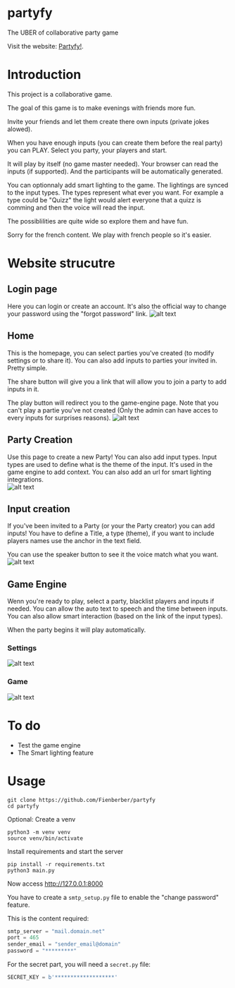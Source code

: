 # partyfy
The UBER of collaborative party game

Visit the website: [Partyfy!](https://partyfy.tfbr.me).

# Introduction
This project is a collaborative game. 

The goal of this game is to make evenings with friends more fun.

Invite your friends and let them create there own inputs (private jokes alowed). 

When you have enough inputs (you can create them before the real party) you can PLAY.
Select you party, your players and start. 

It will play by itself (no game master needed). Your browser can read the inputs (if supported). And the participants will be automatically generated. 

You can optionnaly add smart lighting to the game. The lightings are synced to the input types. The types represent what ever you want.
For example a type could be "Quizz" the light would alert everyone that a quizz is comming and then the voice will read the input. 

The possiblilities are quite wide so explore them and have fun. 


Sorry for the french content. We play with french people so it's easier.



# Website strucutre

## Login page
Here you can login or create an account. It's also the official way to change your password using the "forgot password" link. 
![alt text](pictures/AccountCreation.png)

## Home
This is the homepage, you can select parties you've created (to modify settings or to share it). You can also add inputs to parties your invited in. Pretty simple.

The share button will give you a link that will allow you to join a party to add inputs in it.

The play button will redirect you to the game-engine page. Note that you can't play a partie you've not created (Only the admin can have acces to every inputs for surprises reasons).
![alt text](pictures/HomeScreen.png)


## Party Creation
Use this page to create a new Party! You can also add input types. Input types are used to define what is the theme of the input. It's used in the game engine to add context. You can also add an url for smart lighting integrations.  
![alt text](pictures/PartyCreation.png)

## Input creation
If you've been invited to a Party (or your the Party creator) you can add inputs! 
You have to define a Title, a type (theme), if you want to include players names use the anchor in the text field.

You can use the speaker button to see it the voice match what you want.
![alt text](pictures/InputCreation.png)



## Game Engine
Wenn you're ready to play, select a party, blacklist players and inputs if needed. You can allow the auto text to speech and the time between inputs. You can also allow smart interaction (based on the link of the input types). 

When the party begins it will play automatically. 

### Settings
![alt text](pictures/GameEngine1.png)

### Game
![alt text](pictures/GameEngine2.png)

















# To do
- Test the game engine
- The Smart lighting feature

# Usage
```
git clone https://github.com/Fienberber/partyfy
cd partyfy
```
Optional: Create a venv
```
python3 -m venv venv
source venv/bin/activate
```
Install requirements and start the server
```
pip install -r requirements.txt
python3 main.py
```
Now access http://127.0.0.1:8000


You have to create a `smtp_setup.py` file to enable the "change password" feature.

This is the content required:
``` python
smtp_server = "mail.domain.net"
port = 465 
sender_email = "sender_email@domain"
password = "*********"

```

For the secret part, you will need a `secret.py` file:
```python
SECRET_KEY = b'*******************'
```




